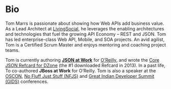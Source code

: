 Bio
===
Tom Marrs is passionate about showing how Web APIs add business value. As a Lead Architect at [LivingSocial](http://corporate.livingsocial.com/), he leverages the enabling architectures and technologies that fuel the growing API Economy – REST and JSON. Tom has led enterprise-class Web API, Mobile, and SOA projects. An avid agilist, Tom is a Certified Scrum Master and enjoys mentoring and coaching project teams.

Tom is currently authoring [__JSON at Work__](https://github.com/tmarrs/json-at-work-examples/blob/master/README.md) for [O’Reilly](http://www.oreilly.com/), and wrote the [Core JSON Refcard for DZone](http://refcardz.dzone.com/refcardz/core-json) (the #1 downloaded Refcard in 2013). In a past life, To co-authored __JBoss at Work__ for O’Reilly. Tom is also a speaker at the [OSCON](http://www.oscon.com), [No Fluff Just Stuff (NFJS)](https://nofluffjuststuff.com/home/main) and [Great Indian Developer Summit (GIDS)](http://www.developermarch.com/developersummit/index.html) conferences.
